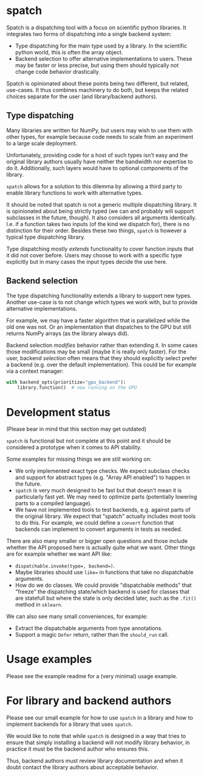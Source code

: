 # spatch

<!-- SPHINX-START -->

Spatch is a dispatching tool with a focus on scientific python libraries.
It integrates two forms of dispatching into a single backend system:
* Type dispatching for the main type used by a library.
  In the scientific python world, this is often the array object.
* Backend selection to offer alternative implementations to users.
  These may be faster or less precise, but using them should typically
  not change code behavior drastically.

Spatch is opinionated about these points being two different, but related,
use-cases.
It thus combines machinery to do both, but keeps the related choices
separate for the user (and library/backend authors).

## Type dispatching

Many libraries are written for NumPy, but users may wish to use them
with other types, for example because code needs to scale from an experiment
to a large scale deployment.

Unfortunately, providing code for a host of such types isn't easy
and the original library authors usually have neither the bandwidth nor
expertise to do it.  Additionally, such layers would have to optional
components of the library.

`spatch` allows for a solution to this dilemma by allowing a third party
to enable library functions to work with alternative types.

It should be noted that spatch is not a generic multiple dispatching
library. It is opinionated about being strictly typed (we can and probably
will support subclasses in the future, though).
It also considers all arguments identically.  I.e. if a function takes
two inputs (of the kind we dispatch for), there is no distinction for
their order.
Besides these two things, `spatch` is however a typical type dispatching
library.

Type dispatching mostly _extends_ functionality to cover function inputs
that it did not cover before.
Users may choose to work with a specific type explicitly but in many cases
the input types decide the use here.

## Backend selection

The type dispatching functionality extends a library to support new types.
Another use-case is to not change which types we work with, but to
provide alternative implementations.

For example, we may have a faster algorithm that is parallelized while the
old one was not. Or an implementation that dispatches to the GPU but still
returns NumPy arrays (as the library always did).

Backend selection _modifies_ behavior rather than extending it.  In some
cases those modifications may be small (maybe it is really only faster).
For the user, backend _selection_ often means that they should explicitly
select prefer a backend (e.g. over the default implementation).
This could be for example via a context manager:
```python
with backend_opts(prioritize="gpu_backend"):
    library.function()  # now running on the GPU
```

<!-- SPHINX-STOP -->

# Development status

(Please bear in mind that this section may get outdated)

`spatch` is functional but not complete at this point and
it should be considered a prototype when it comes to API stability.

Some examples for missing things we are still working on:
* We only implemented exact type checks.  We expect subclass checks
  and support for abstract types (e.g. "Array API enabled") to happen
  in the future.
* `spatch` is very much designed to be fast but that doesn't mean it
  is particularly fast yet.  We may need to optimize parts (potentially
  lowering parts to a compiled language).
* We have not implemented tools to test backends, e.g. against parts
  of the original library.  We expect that "spatch" actually includes most
  tools to do this.  For example, we could define a `convert` function
  that backends can implement to convert arguments in tests as needed.

There are also many smaller or bigger open questions and those include whether
the API proposed here is actually quite what we want.
Other things are for example whether we want API like:
* `dispatchable.invoke(type=, backend=)`.
* Maybe libraries should use `like=` in functions that take no dispatchable
  arguments.
* How do we do classes. We could provide "dispatchable methods" that "freeze"
  the dispatching state/which backend is used for classes that are statefull
  but where the state is only decided later, such as the `.fit()` method in
  `sklearn`.

We can also see many small conveniences, for example:
* Extract the dispatchable arguments from type annotations.
* Support a magic `Defer` return, rather than the `should_run` call.


# Usage examples

Please see the example readme for a (very minimal) usage example.

# For library and backend authors

Please see our small example for how to use `spatch` in a library and how to
implement backends for a library that uses `spatch`.

We would like to note that while `spatch` is designed in a way that tries
to ensure that simply installing a backend will not modify library behavior,
in practice it must be the backend author who ensures this.

Thus, backend authors must review library documentation and when it doubt
contact the library authors about acceptable behavior.